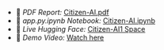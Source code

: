 - 📄 *PDF Report:* [Citizen-AI.pdf](.pdf)
- 📓 *app.py.ipynb Notebook:* [Citizen-AI.ipynb](citizen-AI.py)
- 🤖 *Live Hugging Face:* [Citizen-AI1 Space](https://huggingface.co/spaces/23ucs537/Citizen-AI)
- 🎥 *Demo Video:* [Watch here](https://drive.google.com/file/d/127CvVSGSl2881wYQhJrZ4PIcEmT4kQil/view)
